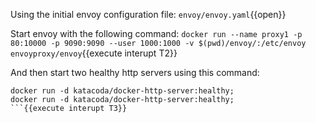 Using the initial envoy configuration file:
`envoy/envoy.yaml`{{open}}

Start envoy with the following command:
`docker run --name proxy1 -p 80:10000 -p 9090:9090 --user 1000:1000 -v $(pwd)/envoy/:/etc/envoy  envoyproxy/envoy`{{execute interupt T2}}

And then start two healthy http servers using this command:
```
docker run -d katacoda/docker-http-server:healthy;
docker run -d katacoda/docker-http-server:healthy;
```{{execute interupt T3}}

